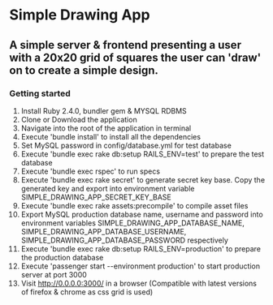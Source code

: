 # Simple Drawing App

## A simple server & frontend presenting a user with a 20x20 grid of squares the user can 'draw' on to create a simple design.

### Getting started
1. Install Ruby 2.4.0, bundler gem & MYSQL RDBMS
2. Clone or Download the application
3. Navigate into the root of the application in terminal
4. Execute 'bundle install' to install all the dependencies
5. Set MySQL password in config/database.yml for test database
6. Execute 'bundle exec rake db:setup RAILS_ENV=test' to prepare the test database
7. Execute 'bundle exec rspec' to run specs
8. Execute 'bundle exec rake secret' to generate secret key base. Copy the generated key and export into environment variable SIMPLE_DRAWING_APP_SECRET_KEY_BASE
9. Execute 'bundle exec rake assets:precompile' to compile asset files
10. Export MySQL production database name, username and password into environment variables SIMPLE_DRAWING_APP_DATABASE_NAME, SIMPLE_DRAWING_APP_DATABASE_USERNAME, SIMPLE_DRAWING_APP_DATABASE_PASSWORD respectively 
11. Execute 'bundle exec rake db:setup RAILS_ENV=production' to prepare the production database
12. Execute 'passenger start --environment production' to start production server at port 3000
13. Visit http://0.0.0.0:3000/ in a browser (Compatible with latest versions of firefox & chrome as css grid is used)
